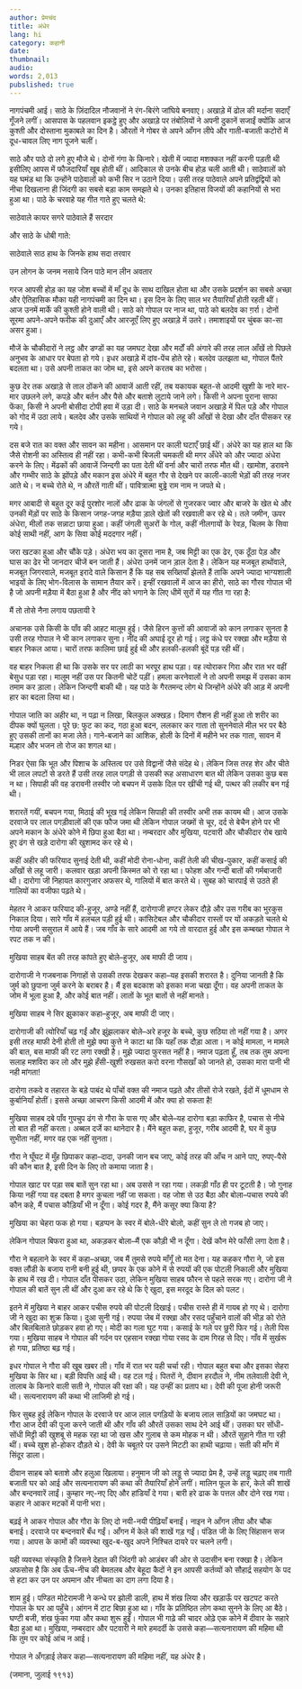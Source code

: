 ```yaml
---
author: प्रेमचंद
title: अंधेर
lang: hi
category: कहानी
date: 
thumbnail: 
audio:
words: 2,013
pubslished: true
---
```


नागपंचमी आई। साठे के ज़िंदादिल नौजवानों ने रंग-बिरंगे जांघिये बनवाए। अखाड़े में ढोल की मर्दाना सदाएँ गूँजने लगीं। आसपास के पहलवान इकट्ठे हुए और अखाड़े पर तंबोलियों ने अपनी दुकानें सजाईं क्योंकि आज कुश्ती और दोस्ताना मुकाबले का दिन है। औरतों ने गोबर से अपने आँगन लीपे और गाती-बजाती कटोरों में दूध-चावल लिए नाग पूजने चलीं।

साठे और पाठे दो लगे हुए मौजे थे। दोनों गंगा के किनारे। खेती में ज्यादा मशक्कत नहीं करनी पड़ती थी इसीलिए आपस में फौजदारियाँ खूब होती थीं। आदिकाल से उनके बीच होड़ चली आती थी। साठेवालों को यह घमंड था कि उन्होंने पाठेवालों को कभी सिर न उठाने दिया। उसी तरह पाठेवाले अपने प्रतिद्वंद्वियों को नीचा दिखलाना ही जिंदगी का सबसे बड़ा काम समझते थे। उनका इतिहास विजयों की कहानियों से भरा हुआ था। पाठे के चरवाहे यह गीत गाते हुए चलते थे:

साठेवाले कायर सगरे पाठेवाले हैं सरदार

और साठे के धोबी गाते:

साठेवाले साठ हाथ के जिनके हाथ सदा तरवार

उन लोगन के जनम नसाये जिन पाठे मान लीन अवतार

गरज आपसी होड़ का यह जोश बच्चों में माँ दूध के साथ दाखिल होता था और उसके प्रदर्शन का सबसे अच्छा और ऐतिहासिक मौका यही नागपंचमी का दिन था। इस दिन के लिए साल भर तैयारियाँ होती रहती थीं। आज उनमें मार्के की कुश्ती होने वाली थी। साठे को गोपाल पर नाज था, पाठे को बलदेव का ग़र्रा। दोनों सूरमा अपने-अपने फरीक की दुआएँ और आरजूएँ लिए हुए अखाड़े में उतरे। तमाशाइयों पर चुंबक का-सा असर हुआ।

मौजें के चौकीदारों ने लट्ठ और डण्डों का यह जमघट देखा और मर्दों की अंगारे की तरह लाल आँखें तो पिछले अनुभव के आधार पर बेपता हो गये। इधर अखाड़े में दांव-पेंच होते रहे। बलदेव उलझता था, गोपाल पैंतरे बदलता था। उसे अपनी ताकत का जोम था, इसे अपने करतब का भरोसा।

कुछ देर तक अखाड़े से ताल ठोंकने की आवाजें आती रहीं, तब यकायक बहुत-से आदमी खुशी के नारे मार-मार उछलने लगे, कपड़े और बर्तन और पैसे और बताशे लुटाये जाने लगे। किसी ने अपना पुराना साफा फेंका, किसी ने अपनी बोसीदा टोपी हवा में उड़ा दी। साठे के मनचले जवान अखाड़े में पिल पड़े और गोपाल को गोद में उठा लाये। बलदेव और उसके साथियों ने गोपाल को लहू की आँखों से देखा और दाँत पीसकर रह गये।

दस बजे रात का वक्त और सावन का महीना। आसमान पर काली घटाएँ छाई थीं। अंधेरे का यह हाल था कि जैसे रोशनी का अस्तित्व ही नहीं रहा। कभी-कभी बिजली चमकती थी मगर अँधेरे को और ज्यादा अंधेरा करने के लिए। मेंढकों की आवाजें जिन्दगी का पता देती थीं वर्ना और चारों तरफ मौत थी। खामोश, डरावने और गम्भीर साठे के झोंपड़े और मकान इस अंधेरे में बहुत गौर से देखने पर काली-काली भेड़ों की तरह नजर आते थे। न बच्चे रोते थे, न औरतें गाती थीं। पावित्रात्मा बुड्ढे राम नाम न जपते थे।

मगर आबादी से बहुत दूर कई पुरशोर नालों और ढाक के जंगलों से गुजरकर ज्वार और बाजरे के खेत थे और उनकी मेंड़ों पर साठे के किसान जगह-जगह मड़ैया ड़ाले खेतों की रखवाली कर रहे थे। तले जमीन, ऊपर अंधेरा, मीलों तक सन्नाटा छाया हुआ। कहीं जंगली सुअरों के गोल, कहीं नीलगायों के रेवड़, चिलम के सिवा कोई साथी नहीं, आग के सिवा कोई मददगार नहीं।

जरा खटका हुआ और चौंके पड़े। अंधेरा भय का दूसरा नाम है, जब मिट्टी का एक ढेर, एक ठूँठा पेड़ और घास का ढेर भी जानदार चीजें बन जाती हैं। अंधेरा उनमें जान ड़ाल देता है। लेकिन यह मजबूत हाथोंवाले, मजबूत जिगरवाले, मजबूत इरादे वाले किसान हैं कि यह सब सख्तियाँ झेलते हैं ताकि अपने ज्यादा भाग्यशाली भाइयों के लिए भोग-विलास के सामान तैयार करें। इन्हीं रखवालों में आज का हीरो, साठे का गौरव गोपाल भी है जो अपनी मड़ैया में बैठा हुआ है और नींद को भगाने के लिए धीमें सुरों में यह गीत गा रहा है:

मैं तो तोसे नैना लगाय पछतायी रे

अचानक उसे किसी के पाँव की आहट मालूम हुई। जैसे हिरन कुत्तों की आवाजों को कान लगाकर सुनता है उसी तरह गोपाल ने भी कान लगाकर सुना। नींद की अघाई दूर हो गई। लट्ठ कंधे पर रक्खा और मड़ैया से बाहर निकल आया। चारों तरफ कालिमा छाई हुई थी और हलकी-हलकी बूंदें पड़ रही थीं।

वह बाहर निकला ही था कि उसके सर पर लाठी का भरपूर हाथ पड़ा। वह त्योराकर गिरा और रात भर वहीं बेसुध पड़ा रहा। मालूम नहीं उस पर कितनी चोटें पड़ीं। हमला करनेवालों ने तो अपनी समझ में उसका काम तमाम कर ड़ाला। लेकिन जिन्दगी बाकी थी। यह पाठे के गैरतमन्द लोग थे जिन्होंने अंधेरे की आड़ में अपनी हार का बदला लिया था।

गोपाल जाति का अहीर था, न पढ़ा न लिखा, बिलकुल अक्खड़। दिमाग रौशन ही नहीं हुआ तो शरीर का दीपक क्यों घुलता। पूरे छ: फुट का कद, गठा हुआ बदन, ललकार कर गाता तो सुननेवाले मील भर पर बैठे हुए उसकी तानों का मजा लेते। गाने-बजाने का आशिक, होली के दिनों में महीने भर तक गाता, सावन में मल्हार और भजन तो रोज का शगल था।

निडर ऐसा कि भूत और पिशाच के अस्तित्व पर उसे विद्वानों जैसे संदेह थे। लेकिन जिस तरह शेर और चीते भी लाल लपटों से डरते हैं उसी तरह लाल पगड़ी से उसकी रूह असाधारण बात थी लेकिन उसका कुछ बस न था। सिपाही की वह डरावनी तस्वीर जो बचपन में उसके दिल पर खींची गई थी, पत्थर की लकीर बन गई थी।

शरारतें गयीं, बचपन गया, मिठाई की भूख गई लेकिन सिपाही की तस्वीर अभी तक कायम थी। आज उसके दरवाजे पर लाल पगड़ीवालों की एक फौज जमा थी लेकिन गोपाल जख्मों से चूर, दर्द से बेचैन होने पर भी अपने मकान के अंधेरे कोने में छिपा हुआ बैठा था। नम्बरदार और मुखिया, पटवारी और चौकीदार रोब खाये हुए ढंग से खड़े दारोगा की खुशामद कर रहे थे।

कहीं अहीर की फरियाद सुनाई देती थी, कहीं मोदी रोना-धोना, कहीं तेली की चीख-पुकार, कहीं कसाई की आँखों से लहू जारी। कलवार खड़ा अपनी किस्मत को रो रहा था। फोहश और गन्दी बातों की गर्मबाजारी थी। दारोगा जी निहायत कारगुजार अफसर थे, गालियों में बात करते थे। सुबह को चारपाई से उठते ही गालियों का वजीफा पढ़ते थे।

मेहतर ने आकर फरियाद की-हुजूर, अण्डे नहीं हैं, दारोगाजी हण्टर लेकर दौड़े और उस गरीब का भुरकुस निकाल दिया। सारे गाँव में हलचल पड़ी हुई थी। कांसिटेबल और चौकीदार रास्तों पर यों अकड़ते चलते थे गोया अपनी ससुराल में आये हैं। जब गाँव के सारे आदमी आ गये तो वारदात हुई और इस कम्बख्त गोपाल ने रपट तक न की।

मुखिया साहब बेंत की तरह कांपते हुए बोले–हुजूर, अब माफी दी जाय।

दारोगाजी ने गजबनाक निगाहों से उसकी तरफ देखकर कहा–यह इसकी शरारत है। दुनिया जानती है कि जुर्म को छुपाना जुर्म करने के बराबर है। मैं इस बदकाश को इसका मजा चखा दूँगा। वह अपनी ताकत के जोम में भूला हुआ है, और कोई बात नहीं। लातों के भूत बातों से नहीं मानते।

मुखिया साहब ने सिर झुकाकर कहा–हुजूर, अब माफी दी जाए।

दारोगाजी की त्योरियाँ चढ़ गईं और झुंझलाकर बोले–अरे हजूर के बच्चे, कुछ सठिया तो नहीं गया है। अगर इसी तरह माफी देनी होती तो मुझे क्या कुत्ते ने काटा था कि यहाँ तक दौड़ा आता। न कोई मामला, न मामले की बात, बस माफी की रट लगा रक्खी है। मुझे ज्यादा फुरसत नहीं है। नमाज पढ़ता हूँ, तब तक तुम अपना सलाह मशविरा कर लो और मुझे हँसी-खुशी रुखसत करो वरना गौसखाँ को जानते हो, उसका मारा पानी भी नही मांगता!

दारोगा तकवे व तहारत के बड़े पाबंद थे पाँचों वक्त की नमाज पढ़ते और तीसों रोजे रखते, ईदों में धूमधाम से कुर्बानियाँ होतीं। इससे अच्छा आचरण किसी आदमी में और क्या हो सकता है!

मुखिया साहब दबे पाँव गुपचुप ढंग से गौरा के पास गए और बोले–यह दारोगा बड़ा काफिर है, पचास से नीचे तो बात ही नहीं करता। अब्बल दर्जे का थानेदार है। मैंने बहुत कहा, हुजूर, गरीब आदमी है, घर में कुछ सुभीता नहीं, मगर वह एक नहीं सुनता।

गौरा ने घूँघट में मुँह छिपाकर कहा–दादा, उनकी जान बच जाए, कोई तरह की आँच न आने पाए, रुपए-पैसे की कौन बात है, इसी दिन के लिए तो कमाया जाता है।

गोपाल खाट पर पड़ा सब बातें सुन रहा था। अब उससे न रहा गया। लकड़ी गाँठ ही पर टूटती है। जो गुनाह किया नहीं गया वह दबता है मगर कुचला नहीं जा सकता। वह जोश से उठ बैठा और बोला–पचास रुपये की कौन कहे, मैं पचास कौड़ियाँ भी न दूँगा। कोई गदर है, मैंने कसूर क्या किया है?

मुखिया का चेहरा फक हो गया। बड़प्पन के स्वर में बोले-धीरे बोलो, कहीं सुन ले तो गजब हो जाए।

लेकिन गोपाल बिफरा हुआ था, अकड़कर बोला–मैं एक कौड़ी भी न दूँगा। देखें कौन मेरे फाँसी लगा देता है।

गौरा ने बहलाने के स्वर में कहा–अच्छा, जब मैं तुमसे रुपये माँगूँ तो मत देना। यह कहकर गौरा ने, जो इस वक्त लौंडी के बजाय रानी बनी हुई थी, छप्पर के एक कोने में से रुपयों की एक पोटली निकाली और मुखिया के हाथ में रख दी। गोपाल दाँत पीसकर उठा, लेकिन मुखिया साहब फौरन से पहले सरक गए। दारोगा जी ने गोपाल की बातें सुन ली थीं और दुआ कर रहे थे कि ऐ खुदा, इस मरदूद के दिल को पलट।

इतने में मुखिया ने बाहर आकर पचीस रुपये की पोटली दिखाई। पचीस रास्ते ही में गायब हो गए थे। दारोगा जी ने खुदा का शुक्र किया। दुआ सुनी गई। रुपया जेब में रक्खा और रसद पहुँचाने वालों की भीड़ को रोते और बिलबिलाते छोड़कर हवा हो गए। मोदी का गला घुट गया। कसाई के गले पर छुरी फिर गई। तेली पिस गया। मुखिया साहब ने गोपाल की गर्दन पर एहसान रक्खा गोया रसद के दाम गिरह से दिए। गाँव में सुर्खरू हो गया, प्रतिष्ठा बढ़ गई।

इधर गोपाल ने गौरा की खूब खबर ली। गाँव में रात भर यही चर्चा रही। गोपाल बहुत बचा और इसका सेहरा मुखिया के सिर था। बड़ी विपत्ति आई थी। वह टल गई। पितरों ने, दीवान हरदौल ने, नीम तलेवाली देवी ने, तालाब के किनारे वाली सती ने, गोपाल की रक्षा की। यह उन्हीं का प्रताप था। देवी की पूजा होनी जरूरी थी। सत्यनारायण की कथा भी लाजिमी हो गई।

फिर सुबह हुई लेकिन गोपाल के दरवाजे पर आज लाल पगड़ियों के बजाय लाल साड़ियों का जमघट था। गौरा आज देवी की पूजा करने जाती थी और गाँव की औरतें उसका साथ देने आई थीं। उसका घर सोंधी-सोंधी मिट्टी की खुशबू से महक रहा था जो खस और गुलाब से कम मोहक न थी। औरतें सुहाने गीत गा रही थीं। बच्चे खुश हो-होकर दौड़ते थे। देवी के चबूतरे पर उसने मिटटी का हाथी चढ़ाया। सती की माँग में सिंदूर डाला।

दीवान साहब को बताशे और हलुआ खिलाया। हनुमान जी को लड्डू से ज्यादा प्रेम है, उन्हें लड्डू चढ़ाए तब गाती बजाती घर को आई और सत्यनारायण की कथा की तैयारियाँ होने लगीं। मालिन फूल के हार, केले की शाखें और बन्दनवारें लाईं। कुम्हार नए-नए दिए और हांडियाँ दे गया। बारी हरे ढाक के पत्तल और दोने रख गया। कहार ने आकर मटकों में पानी भरा।

बढ़ई ने आकर गोपाल और गौरा के लिए दो नयी-नयी पीढ़ियाँ बनाईं। नाइन ने आँगन लीपा और चौक बनाई। दरवाजे पर बन्दनवारें बँध गईं। आँगन में केले की शाखें गड़ गईं। पंडित जी के लिए सिंहासन सज गया। आपस के कामों की व्यवस्था खुद-ब-खुद अपने निश्चित दायरे पर चलने लगी।

यही व्यवस्था संस्कृति है जिसने देहात की जिंदगी को आडंबर की ओर से उदासीन बना रक्खा है। लेकिन अफसोस है कि अब ऊँच-नीच की बेमतलब और बेहूदा कैदों ने इन आपसी कर्तव्यों को सौहार्द्र सहयोग के पद से हटा कर उन पर अपमान और नीचता का दाग लगा दिया है।

शाम हुई। पण्डित मोटेरामजी ने कन्धे पर झोली डाली, हाथ में शंख लिया और खड़ाऊँ पर खटपट करते गोपाल के घर आ पहुँचे। आंगन में टाट बिछा हुआ था। गाँव के प्रतिष्ठित लोग कथा सुनने के लिए आ बैठे। घण्टी बजी, शंख फुंका गया और कथा शुरू हुईं। गोपाल भी गाढ़े की चादर ओढ़े एक कोने में दीवार के सहारे बैठा हुआ था। मुखिया, नम्बरदार और पटवारी ने मारे हमदर्दी के उससे कहा—सत्यनारायण की महिमा थी कि तुम पर कोई आंच न आई।

गोपाल ने अँगड़ाई लेकर कहा—सत्यनारायण की महिमा नहीं, यह अंधेर है।

(जमाना, जुलाई १९१३)